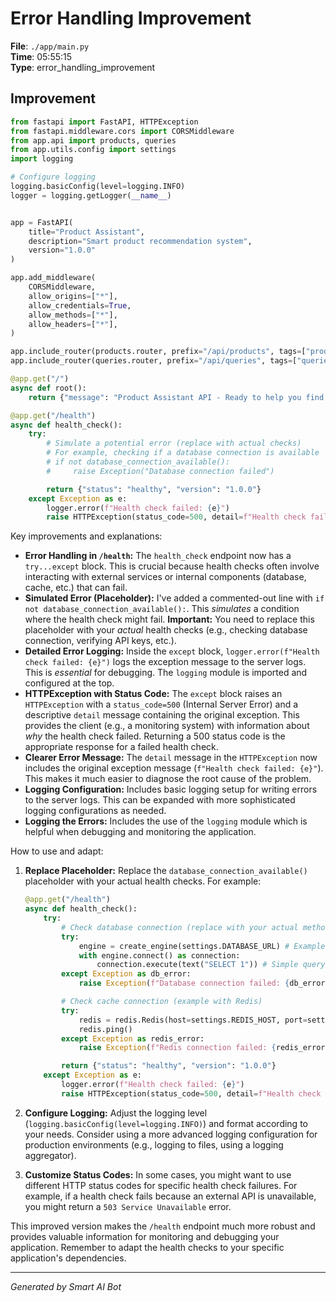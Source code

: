 # Error Handling Improvement

**File**: `./app/main.py`  
**Time**: 05:55:15  
**Type**: error_handling_improvement

## Improvement

```python
from fastapi import FastAPI, HTTPException
from fastapi.middleware.cors import CORSMiddleware
from app.api import products, queries
from app.utils.config import settings
import logging

# Configure logging
logging.basicConfig(level=logging.INFO)
logger = logging.getLogger(__name__)


app = FastAPI(
    title="Product Assistant",
    description="Smart product recommendation system",
    version="1.0.0"
)

app.add_middleware(
    CORSMiddleware,
    allow_origins=["*"],
    allow_credentials=True,
    allow_methods=["*"],
    allow_headers=["*"],
)

app.include_router(products.router, prefix="/api/products", tags=["products"])
app.include_router(queries.router, prefix="/api/queries", tags=["queries"])

@app.get("/")
async def root():
    return {"message": "Product Assistant API - Ready to help you find products"}

@app.get("/health")
async def health_check():
    try:
        # Simulate a potential error (replace with actual checks)
        # For example, checking if a database connection is available
        # if not database_connection_available():
        #     raise Exception("Database connection failed")

        return {"status": "healthy", "version": "1.0.0"}
    except Exception as e:
        logger.error(f"Health check failed: {e}")
        raise HTTPException(status_code=500, detail=f"Health check failed: {e}")
```

Key improvements and explanations:

* **Error Handling in `/health`:** The `health_check` endpoint now has a `try...except` block.  This is crucial because health checks often involve interacting with external services or internal components (database, cache, etc.) that can fail.
* **Simulated Error (Placeholder):** I've added a commented-out line with `if not database_connection_available():`.  This *simulates* a condition where the health check might fail.  **Important:**  You need to replace this placeholder with your *actual* health checks (e.g., checking database connection, verifying API keys, etc.).
* **Detailed Error Logging:** Inside the `except` block, `logger.error(f"Health check failed: {e}")` logs the exception message to the server logs.  This is *essential* for debugging.  The `logging` module is imported and configured at the top.
* **HTTPException with Status Code:**  The `except` block raises an `HTTPException` with a `status_code=500` (Internal Server Error) and a descriptive `detail` message containing the original exception.  This provides the client (e.g., a monitoring system) with information about *why* the health check failed.  Returning a 500 status code is the appropriate response for a failed health check.
* **Clearer Error Message:**  The `detail` message in the `HTTPException` now includes the original exception message (`f"Health check failed: {e}"`). This makes it much easier to diagnose the root cause of the problem.
* **Logging Configuration:** Includes basic logging setup for writing errors to the server logs.  This can be expanded with more sophisticated logging configurations as needed.
* **Logging the Errors:** Includes the use of the `logging` module which is helpful when debugging and monitoring the application.

How to use and adapt:

1. **Replace Placeholder:**  Replace the `database_connection_available()` placeholder with your actual health checks.  For example:

   ```python
   @app.get("/health")
   async def health_check():
       try:
           # Check database connection (replace with your actual method)
           try:
               engine = create_engine(settings.DATABASE_URL) # Example using SQLAlchemy
               with engine.connect() as connection:
                   connection.execute(text("SELECT 1")) # Simple query to test connection
           except Exception as db_error:
               raise Exception(f"Database connection failed: {db_error}")

           # Check cache connection (example with Redis)
           try:
               redis = redis.Redis(host=settings.REDIS_HOST, port=settings.REDIS_PORT, db=0)
               redis.ping()
           except Exception as redis_error:
               raise Exception(f"Redis connection failed: {redis_error}")

           return {"status": "healthy", "version": "1.0.0"}
       except Exception as e:
           logger.error(f"Health check failed: {e}")
           raise HTTPException(status_code=500, detail=f"Health check failed: {e}")
   ```

2. **Configure Logging:**  Adjust the logging level (`logging.basicConfig(level=logging.INFO)`) and format according to your needs.  Consider using a more advanced logging configuration for production environments (e.g., logging to files, using a logging aggregator).

3. **Customize Status Codes:**  In some cases, you might want to use different HTTP status codes for specific health check failures.  For example, if a health check fails because an external API is unavailable, you might return a `503 Service Unavailable` error.

This improved version makes the `/health` endpoint much more robust and provides valuable information for monitoring and debugging your application.  Remember to adapt the health checks to your specific application's dependencies.

---
*Generated by Smart AI Bot*
